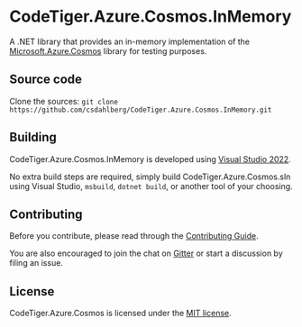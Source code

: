 # CodeTiger.Azure.Cosmos.InMemory

A .NET library that provides an in-memory implementation of the [Microsoft.Azure.Cosmos](https://www.nuget.org/packages/Microsoft.Azure.Cosmos) library for testing purposes.

## Source code

Clone the sources: `git clone https://github.com/csdahlberg/CodeTiger.Azure.Cosmos.InMemory.git`

## Building

CodeTiger.Azure.Cosmos.InMemory is developed using [Visual Studio 2022](https://www.visualstudio.com/downloads/).

No extra build steps are required, simply build CodeTiger.Azure.Cosmos.sln using Visual Studio, `msbuild`, `dotnet build`, or another tool of your choosing.

## Contributing
Before you contribute, please read through the [Contributing Guide](CONTRIBUTING.md).

You are also encouraged to join the chat on [Gitter](https://gitter.im/csdahlberg/CodeTiger.Azure.Cosmos.InMemory) or start a discussion by filing an issue.

## License

CodeTiger.Azure.Cosmos is licensed under the [MIT license](LICENSE).
